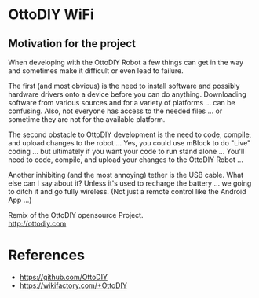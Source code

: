 # OttoDIY WiFi

## Motivation for the project

When developing with the OttoDIY Robot a few things can get in the way and sometimes make it difficult or even lead to failure. 


The first (and most obvious) is the need to install software and possibly hardware drivers onto a device before you can do anything. Downloading software from various sources and for a variety of platforms ... can be confusing. Also, not everyone has access to the needed files ... or sometime they are not for the available platform.


The second obstacle to OttoDIY development is the need to code, compile, and upload changes to the robot ... Yes, you could use mBlock to do "Live" coding ... but ultimately if you want your code to run stand alone ... You'll need to code, compile, and upload your changes to the OttoDIY Robot ...


Another inhibiting (and the most annoying) tether is the USB cable. What else can I say about it? Unless it's used to recharge the battery ... we going to ditch it and go fully wireless. (Not just a remote control like the Android App ...)


Remix of the OttoDIY opensource Project.  
http://ottodiy.com 


# References
- https://github.com/OttoDIY
- https://wikifactory.com/+OttoDIY
